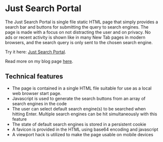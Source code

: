 # Just Search Portal

The Just Search Portal is single file static HTML page that simply provides a search bar and buttons for submitting the query to search engines. The page is made with a focus on not distracting the user and on privacy. No ads or recent activity is shown like in many New Tab pages in modern browsers, and the search query is only sent to the chosen search engine. 

Try it here: [Just Search Portal](http://larsee.com/justsearchportal). 

Read more on my blog page [here](http://www.larsee.com/blog/tag/just-search-portal.html).

## Technical features

- The page is contained in a single HTML file suitable for use as a local web browser start page.
- Javascript is used to generate the search buttons from an array of search engines in the code
- The user can select default search engine(s) to be searched when hitting Enter. Multiple search engines can be hit simultaneously with this feature
- The state of default search engines is stored in a persistent cookie
- A favicon is provided in the HTML using base64 encoding and javascript
- A viewport hack is utilized to make the page usable on mobile devices


